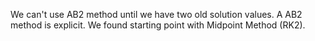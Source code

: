 We can't use AB2 method until we have two old solution values. A AB2 method is explicit. We found starting point with Midpoint Method (RK2).